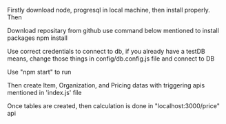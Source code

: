 Firstly download node, progresql in local machine, then install properly. Then

Download repositary from github use command below mentioned to install packages
    npm install

Use correct credentials to connect to db, if you already have a testDB means, change those things in config/db.config.js file and connect to DB

Use "npm start" to run

Then create Item, Organization, and Pricing datas with triggering apis mentioned in 'index.js' file

Once tables are created, then calculation is done in "localhost:3000/price" api